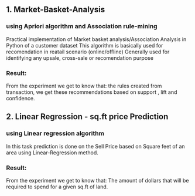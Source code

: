 ## 1. Market-Basket-Analysis
### using Apriori algorithm and Association rule-mining

Practical implementation of Market basket analysis/Association Analysis in  Python of a customer dataset 
This algorithm is basically used for recomendation in reatail scenario (online/offline)
Generally used for identifying any upsale, cross-sale or recomendation purpose

### Result:
From the experiment we get to know that:
the rules created from transaction, we get these recommendations based on support , lift and confidence.


## 2. Linear Regression - sq.ft price Prediction
### using Linear regression algorithm 

In this task prediction is done on the Sell Price based on Square feet of an area using Linear-Regression method.

### Result:
From the experiment we get to know that:
The amount of dollars that will be required to spend for a given sq.ft of land. 

